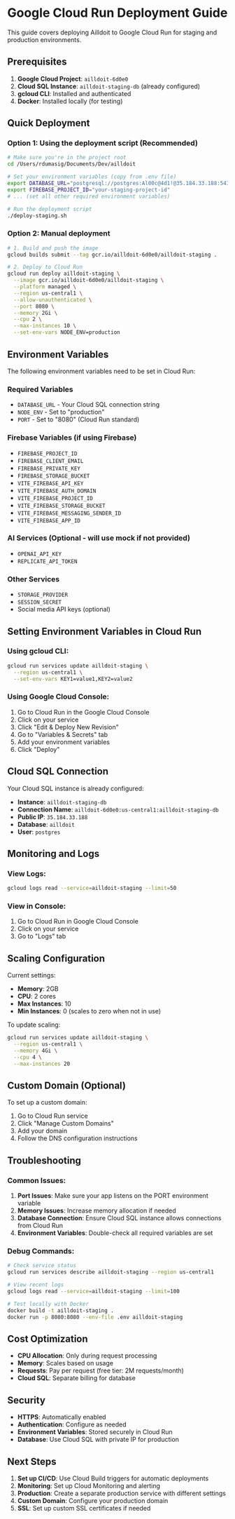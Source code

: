 # Google Cloud Run Deployment Guide

This guide covers deploying Ailldoit to Google Cloud Run for staging and production environments.

## Prerequisites

1. **Google Cloud Project**: `ailldoit-6d0e0`
2. **Cloud SQL Instance**: `ailldoit-staging-db` (already configured)
3. **gcloud CLI**: Installed and authenticated
4. **Docker**: Installed locally (for testing)

## Quick Deployment

### Option 1: Using the deployment script (Recommended)

```bash
# Make sure you're in the project root
cd /Users/rdumasig/Documents/Dev/ailldoit

# Set your environment variables (copy from .env file)
export DATABASE_URL="postgresql://postgres:Al00c@4d1!@35.184.33.188:5432/ailldoit?sslmode=disable"
export FIREBASE_PROJECT_ID="your-staging-project-id"
# ... (set all other required environment variables)

# Run the deployment script
./deploy-staging.sh
```

### Option 2: Manual deployment

```bash
# 1. Build and push the image
gcloud builds submit --tag gcr.io/ailldoit-6d0e0/ailldoit-staging .

# 2. Deploy to Cloud Run
gcloud run deploy ailldoit-staging \
  --image gcr.io/ailldoit-6d0e0/ailldoit-staging \
  --platform managed \
  --region us-central1 \
  --allow-unauthenticated \
  --port 8080 \
  --memory 2Gi \
  --cpu 2 \
  --max-instances 10 \
  --set-env-vars NODE_ENV=production
```

## Environment Variables

The following environment variables need to be set in Cloud Run:

### Required Variables
- `DATABASE_URL` - Your Cloud SQL connection string
- `NODE_ENV` - Set to "production"
- `PORT` - Set to "8080" (Cloud Run standard)

### Firebase Variables (if using Firebase)
- `FIREBASE_PROJECT_ID`
- `FIREBASE_CLIENT_EMAIL`
- `FIREBASE_PRIVATE_KEY`
- `FIREBASE_STORAGE_BUCKET`
- `VITE_FIREBASE_API_KEY`
- `VITE_FIREBASE_AUTH_DOMAIN`
- `VITE_FIREBASE_PROJECT_ID`
- `VITE_FIREBASE_STORAGE_BUCKET`
- `VITE_FIREBASE_MESSAGING_SENDER_ID`
- `VITE_FIREBASE_APP_ID`

### AI Services (Optional - will use mock if not provided)
- `OPENAI_API_KEY`
- `REPLICATE_API_TOKEN`

### Other Services
- `STORAGE_PROVIDER`
- `SESSION_SECRET`
- Social media API keys (optional)

## Setting Environment Variables in Cloud Run

### Using gcloud CLI:
```bash
gcloud run services update ailldoit-staging \
  --region us-central1 \
  --set-env-vars KEY1=value1,KEY2=value2
```

### Using Google Cloud Console:
1. Go to Cloud Run in the Google Cloud Console
2. Click on your service
3. Click "Edit & Deploy New Revision"
4. Go to "Variables & Secrets" tab
5. Add your environment variables
6. Click "Deploy"

## Cloud SQL Connection

Your Cloud SQL instance is already configured:
- **Instance**: `ailldoit-staging-db`
- **Connection Name**: `ailldoit-6d0e0:us-central1:ailldoit-staging-db`
- **Public IP**: `35.184.33.188`
- **Database**: `ailldoit`
- **User**: `postgres`

## Monitoring and Logs

### View Logs:
```bash
gcloud logs read --service=ailldoit-staging --limit=50
```

### View in Console:
1. Go to Cloud Run in Google Cloud Console
2. Click on your service
3. Go to "Logs" tab

## Scaling Configuration

Current settings:
- **Memory**: 2GB
- **CPU**: 2 cores
- **Max Instances**: 10
- **Min Instances**: 0 (scales to zero when not in use)

To update scaling:
```bash
gcloud run services update ailldoit-staging \
  --region us-central1 \
  --memory 4Gi \
  --cpu 4 \
  --max-instances 20
```

## Custom Domain (Optional)

To set up a custom domain:
1. Go to Cloud Run service
2. Click "Manage Custom Domains"
3. Add your domain
4. Follow the DNS configuration instructions

## Troubleshooting

### Common Issues:

1. **Port Issues**: Make sure your app listens on the PORT environment variable
2. **Memory Issues**: Increase memory allocation if needed
3. **Database Connection**: Ensure Cloud SQL instance allows connections from Cloud Run
4. **Environment Variables**: Double-check all required variables are set

### Debug Commands:
```bash
# Check service status
gcloud run services describe ailldoit-staging --region us-central1

# View recent logs
gcloud logs read --service=ailldoit-staging --limit=100

# Test locally with Docker
docker build -t ailldoit-staging .
docker run -p 8080:8080 --env-file .env ailldoit-staging
```

## Cost Optimization

- **CPU Allocation**: Only during request processing
- **Memory**: Scales based on usage
- **Requests**: Pay per request (free tier: 2M requests/month)
- **Cloud SQL**: Separate billing for database

## Security

- **HTTPS**: Automatically enabled
- **Authentication**: Configure as needed
- **Environment Variables**: Stored securely in Cloud Run
- **Database**: Use Cloud SQL with private IP for production

## Next Steps

1. **Set up CI/CD**: Use Cloud Build triggers for automatic deployments
2. **Monitoring**: Set up Cloud Monitoring and alerting
3. **Production**: Create a separate production service with different settings
4. **Custom Domain**: Configure your production domain
5. **SSL**: Set up custom SSL certificates if needed
